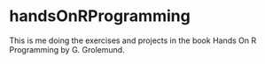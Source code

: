 # handsOnRProgramming

This is me doing the exercises and projects in the book Hands On R Programming by G. Grolemund.

